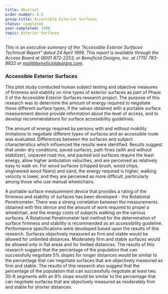 ```yaml
---
title: Abstract
order-number: 0.5
group-title: Accessible Exterior Surfaces
status: completed
year-completed: 1999
topic: Exterior Surfaces
---
```


*This is an executive summary of the "Accessible Exterior Surfaces Technical Report" dated 24 April 1999. This report is available through the Access Board at (800) 872-2253, or Beneficial Designs, Inc. at (775) 783-8822 or <mail@beneficialdesigns.com>.*

### Accessible Exterior Surfaces

This pilot study conducted human subject testing and objective measures of firmness and stability on nine types of exterior surfaces as part of Phase II of the Accessible Exterior Surfaces research project. The purpose of this research was to determine the amount of energy required to negotiate these different surface types, if the values obtained with a portable surface measurement device provide information about the level of access, and to develop recommendations for surface accessibility guidelines.

The amount of energy required by persons with and without mobility limitations to negotiate different types of surfaces and an accessible route was evaluated. Differences between the surfaces and subject characteristics which influenced the results were identified. Results suggest that under dry conditions, paved surfaces, path fines (with and without stabilizer), unpaved road mix, and packed soil surfaces require the least energy, allow higher ambulation velocities, and are perceived as relatively easy to walk on. For wood surfaces (chipped brush, wood chips, engineered wood fibers) and sand, the energy required is higher, walking velocity is lower, and they are perceived as more difficult, particularly among those who use manual wheelchairs.

A portable surface measurement device that provides a rating of the firmness and stability of surfaces has been developed - the Rotational Penetrometer. There was a strong correlation between the measurements obtained with this device and the amount of work required to propel a wheelchair, and the energy costs of subjects walking on the various surfaces. A Rotational Penetrometer test method for the determination of surface firmness and stability is recommended as an accessibility guideline. Performance specifications were developed based upon the results of this research. Surfaces objectively measured as firm and stable would be allowed for unlimited distances. Moderately firm and stable surfaces would be allowed only in flat areas and for limited distances. The results of this research suggest that the percentage of the population that can successfully negotiate 5% slopes for longer distances would be similar to the percentage that can negotiate surfaces that are objectively measured as firm and stable. The results of this research also suggest that the percentage of the population that can successfully negotiate at least two 30-ft segments with an 8% slope would be similar to the percentage that can negotiate surfaces that are objectively measured as moderately firm and stable for shorter distances.
